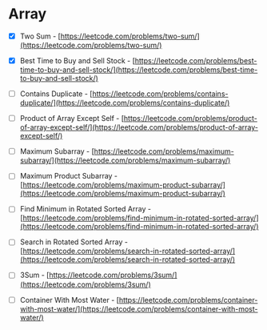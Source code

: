 # Array

* [x] Two Sum - [https://leetcode.com/problems/two-sum/](https://leetcode.com/problems/two-sum/)
* [x] Best Time to Buy and Sell Stock - [https://leetcode.com/problems/best-time-to-buy-and-sell-stock/](https://leetcode.com/problems/best-time-to-buy-and-sell-stock/)
* [ ] Contains Duplicate - [https://leetcode.com/problems/contains-duplicate/](https://leetcode.com/problems/contains-duplicate/)
* [ ] Product of Array Except Self - [https://leetcode.com/problems/product-of-array-except-self/](https://leetcode.com/problems/product-of-array-except-self/)
* [ ] Maximum Subarray - [https://leetcode.com/problems/maximum-subarray/](https://leetcode.com/problems/maximum-subarray/)
* [ ] Maximum Product Subarray - [https://leetcode.com/problems/maximum-product-subarray/](https://leetcode.com/problems/maximum-product-subarray/)
* [ ] Find Minimum in Rotated Sorted Array - [https://leetcode.com/problems/find-minimum-in-rotated-sorted-array/](https://leetcode.com/problems/find-minimum-in-rotated-sorted-array/)
* [ ] Search in Rotated Sorted Array - [https://leetcode.com/problems/search-in-rotated-sorted-array/](https://leetcode.com/problems/search-in-rotated-sorted-array/)
* [ ] 3Sum - [https://leetcode.com/problems/3sum/](https://leetcode.com/problems/3sum/)
* [ ] Container With Most Water - [https://leetcode.com/problems/container-with-most-water/](https://leetcode.com/problems/container-with-most-water/)



